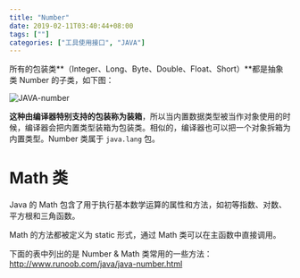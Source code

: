 ```yaml
---
title: "Number"
date: 2019-02-11T03:40:44+08:00
tags: [""]
categories: ["工具使用接口", "JAVA"]
---
```



所有的包装类**（Integer、Long、Byte、Double、Float、Short）**都是抽象类 Number 的子类，如下图：

![JAVA-number](../JAVA-number.png)

**这种由编译器特别支持的包装称为装箱**，所以当内置数据类型被当作对象使用的时候，编译器会把内置类型装箱为包装类。相似的，编译器也可以把一个对象拆箱为内置类型。Number 类属于 `java.lang` 包。

# Math 类

Java 的 Math 包含了用于执行基本数学运算的属性和方法，如初等指数、对数、平方根和三角函数。

Math 的方法都被定义为 static 形式，通过 Math 类可以在主函数中直接调用。

下面的表中列出的是 Number & Math 类常用的一些方法：http://www.runoob.com/java/java-number.html


